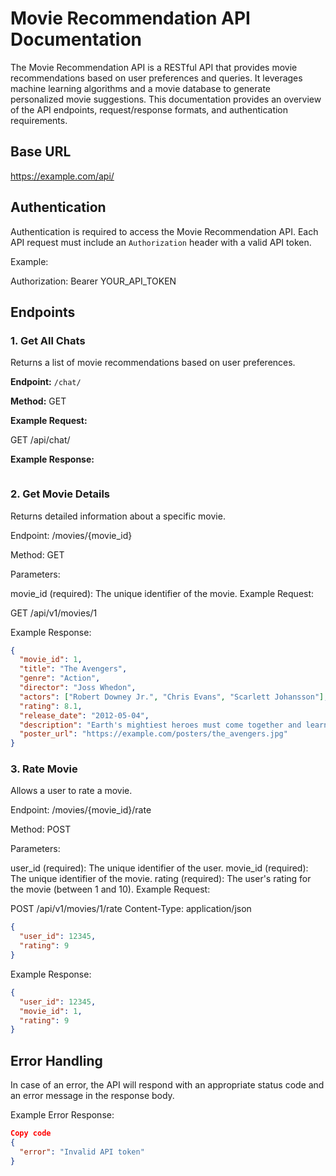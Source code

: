 # Movie Recommendation API Documentation

The Movie Recommendation API is a RESTful API that provides movie recommendations based on user preferences and queries. It leverages machine learning algorithms and a movie database to generate personalized movie suggestions. This documentation provides an overview of the API endpoints, request/response formats, and authentication requirements.

## Base URL

https://example.com/api/


## Authentication

Authentication is required to access the Movie Recommendation API. Each API request must include an `Authorization` header with a valid API token.

Example:

Authorization: Bearer YOUR_API_TOKEN


## Endpoints

### 1. Get All Chats

Returns a list of movie recommendations based on user preferences.

**Endpoint:** `/chat/`

**Method:** GET

**Example Request:**

GET /api/chat/


**Example Response:**
```json

```

### 2. Get Movie Details
Returns detailed information about a specific movie.

Endpoint: /movies/{movie_id}

Method: GET

Parameters:

movie_id (required): The unique identifier of the movie.
Example Request:

GET /api/v1/movies/1

Example Response:
```json
{
  "movie_id": 1,
  "title": "The Avengers",
  "genre": "Action",
  "director": "Joss Whedon",
  "actors": ["Robert Downey Jr.", "Chris Evans", "Scarlett Johansson"],
  "rating": 8.1,
  "release_date": "2012-05-04",
  "description": "Earth's mightiest heroes must come together and learn to fight as a team...",
  "poster_url": "https://example.com/posters/the_avengers.jpg"
}
```
### 3. Rate Movie
Allows a user to rate a movie.

Endpoint: /movies/{movie_id}/rate

Method: POST

Parameters:

user_id (required): The unique identifier of the user.
movie_id (required): The unique identifier of the movie.
rating (required): The user's rating for the movie (between 1 and 10).
Example Request:

POST /api/v1/movies/1/rate
Content-Type: application/json

```json
{
  "user_id": 12345,
  "rating": 9
}
```
Example Response:

```json
{
  "user_id": 12345,
  "movie_id": 1,
  "rating": 9
}
```

## Error Handling
In case of an error, the API will respond with an appropriate status code and an error message in the response body.

Example Error Response:

```json
Copy code
{
  "error": "Invalid API token"
}
```



